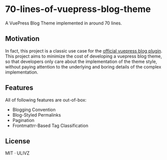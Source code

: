 # 70-lines-of-vuepress-blog-theme

A VuePress Blog Theme implemented in around 70 lines.


## Motivation

In fact, this project is a classic use case for the [official vuepress blog plugin](https://github.com/ulivz/vuepress-plugin-blog). This project aims to minimize the cost of developing a vuepress blog theme, so that developers only care about the implementation of the theme style, without paying attention to the underlying and boring details of the complex implementation.


## Features
  
All of following features are out-of-box:

- Blogging Convention
- Blog-Styled Permalinks
- Pagination
- Frontmattrr-Based Tag Classification


## License

MIT · ULIVZ
